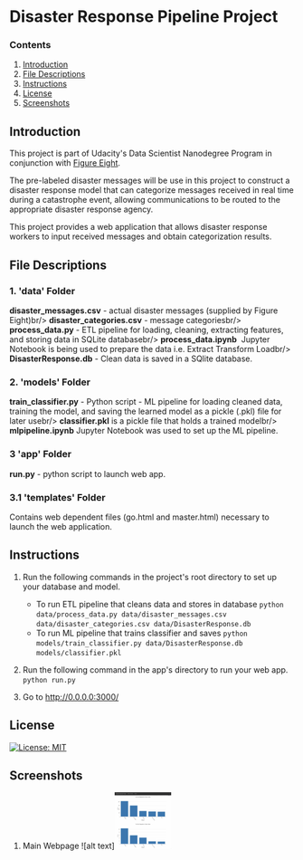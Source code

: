 # Disaster Response Pipeline Project

### Contents
1. [Introduction](#introduction)
2. [File Descriptions](#files)
3. [Instructions](#instructions)
4. [License](#license)
5. [Screenshots](#screenshots)

<a name="introduction"></a>

## Introduction 
This project is part of Udacity's Data Scientist Nanodegree Program in conjunction with [Figure Eight](https://www.figure-eight.com/).

The pre-labeled disaster messages will be use in this project to construct a disaster response model that can categorize messages received in real time during a catastrophe event, allowing communications to be routed to the appropriate disaster response agency.

This project provides a web application that allows disaster response workers to input received messages and obtain categorization results.

<a name="files"></a>

## File Descriptions 
### 1. 'data' Folder
**disaster_messages.csv** - actual disaster messages (supplied by Figure Eight)br/>
**disaster_categories.csv** - message categoriesbr/>
**process_data.py** - ETL pipeline for loading, cleaning, extracting features, and storing data in SQLite databasebr/>
**process_data.ipynb**  Jupyter Notebook is being used to prepare the data i.e. Extract Transform Loadbr/>
**DisasterResponse.db** - Clean data is saved in a SQlite database.

### 2. 'models' Folder
**train_classifier.py** - Python script - ML pipeline for loading cleaned data, training the model, and saving the learned model as a pickle (.pkl) file for later usebr/>
**classifier.pkl** is a pickle file that holds a trained modelbr/>
**mlpipeline.ipynb** Jupyter Notebook was used to set up the ML pipeline.

### 3 'app' Folder 
**run.py** - python script to launch web app.<br/>
### 3.1 'templates' Folder 
Contains web dependent files (go.html and master.html) necessary to launch the web application.


<a name="introduction"></a>

## Instructions 
1. Run the following commands in the project's root directory to set up your database and model.

    - To run ETL pipeline that cleans data and stores in database
        `python data/process_data.py data/disaster_messages.csv data/disaster_categories.csv data/DisasterResponse.db`
    - To run ML pipeline that trains classifier and saves
        `python models/train_classifier.py data/DisasterResponse.db models/classifier.pkl`

2. Run the following command in the app's directory to run your web app.
    `python run.py`

3. Go to http://0.0.0.0:3000/

<a name="license"></a>

## License 
[![License: MIT](https://img.shields.io/badge/License-MIT-yellow.svg)](https://opensource.org/licenses/MIT)

<a name="screenshots"></a>

## Screenshots 
1. Main Webpage
![alt text]<img src="https://github.com/MusumuriSamson/Project-Disaster-Response-Pipeline/blob/9d36ca550fd87f45a81dd77f89bf4512a7cf6557/img/Web%20main%202.jpg" width="100" height="100">
